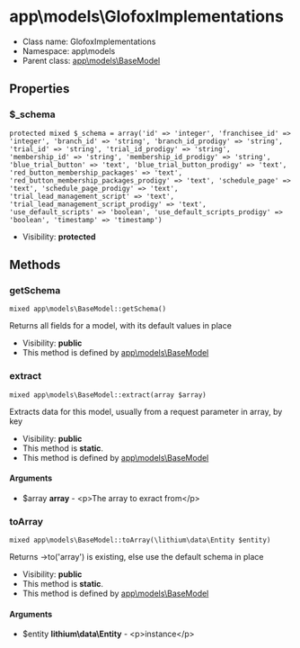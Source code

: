 app\models\GlofoxImplementations
===============






* Class name: GlofoxImplementations
* Namespace: app\models
* Parent class: [app\models\BaseModel](app-models-BaseModel.md)





Properties
----------


### $_schema

    protected mixed $_schema = array('id' => 'integer', 'franchisee_id' => 'integer', 'branch_id' => 'string', 'branch_id_prodigy' => 'string', 'trial_id' => 'string', 'trial_id_prodigy' => 'string', 'membership_id' => 'string', 'membership_id_prodigy' => 'string', 'blue_trial_button' => 'text', 'blue_trial_button_prodigy' => 'text', 'red_button_membership_packages' => 'text', 'red_button_membership_packages_prodigy' => 'text', 'schedule_page' => 'text', 'schedule_page_prodigy' => 'text', 'trial_lead_management_script' => 'text', 'trial_lead_management_script_prodigy' => 'text', 'use_default_scripts' => 'boolean', 'use_default_scripts_prodigy' => 'boolean', 'timestamp' => 'timestamp')





* Visibility: **protected**


Methods
-------


### getSchema

    mixed app\models\BaseModel::getSchema()

Returns all fields for a model, with its default values in place



* Visibility: **public**
* This method is defined by [app\models\BaseModel](app-models-BaseModel.md)




### extract

    mixed app\models\BaseModel::extract(array $array)

Extracts data for this model, usually from a request parameter in array, by key



* Visibility: **public**
* This method is **static**.
* This method is defined by [app\models\BaseModel](app-models-BaseModel.md)


#### Arguments
* $array **array** - &lt;p&gt;The array to exract from&lt;/p&gt;



### toArray

    mixed app\models\BaseModel::toArray(\lithium\data\Entity $entity)

Returns ->to('array') is existing, else use the default schema in place



* Visibility: **public**
* This method is **static**.
* This method is defined by [app\models\BaseModel](app-models-BaseModel.md)


#### Arguments
* $entity **lithium\data\Entity** - &lt;p&gt;instance&lt;/p&gt;



